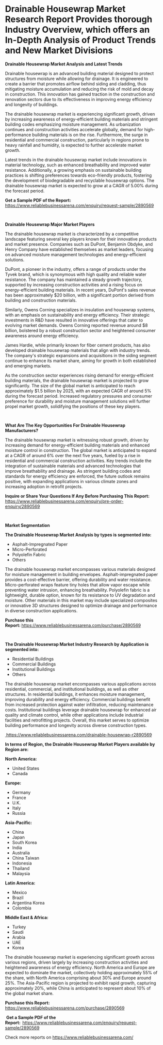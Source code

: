 <p><h1>Drainable Housewrap Market Research Report Provides thorough Industry Overview, which offers an In-Depth Analysis of Product Trends and New Market Divisions</h1></p><p><strong>Drainable Housewrap Market Analysis and Latest Trends</strong></p>
<p><p>Drainable housewrap is an advanced building material designed to protect structures from moisture while allowing for drainage. It is engineered to create a barrier that promotes airflow behind siding and cladding, thus mitigating moisture accumulation and reducing the risk of mold and decay in construction. This innovation has gained traction in the construction and renovation sectors due to its effectiveness in improving energy efficiency and longevity of buildings.</p><p>The drainable housewrap market is experiencing significant growth, driven by increasing awareness of energy-efficient building materials and stringent building codes emphasizing moisture management. As urbanization continues and construction activities accelerate globally, demand for high-performance building materials is on the rise. Furthermore, the surge in residential and commercial construction, particularly in regions prone to heavy rainfall and humidity, is expected to further accelerate market growth.</p><p>Latest trends in the drainable housewrap market include innovations in material technology, such as enhanced breathability and improved water resistance. Additionally, a growing emphasis on sustainable building practices is shifting preferences towards eco-friendly products, fostering the development of biodegradable and recyclable housewrap options. The drainable housewrap market is expected to grow at a CAGR of 5.00% during the forecast period.</p></p>
<p><strong>Get a Sample PDF of the Report:&nbsp;</strong> <a href="https://www.reliablebusinessarena.com/enquiry/request-sample/2890569?utm_campaign=3192&utm_medium=2&utm_source=Github&utm_content=ia&utm_term=14032025&utm_id=drainable-housewrap">https://www.reliablebusinessarena.com/enquiry/request-sample/2890569</a></p>
<p>&nbsp;</p>
<p><strong>Drainable Housewrap Major Market Players</strong></p>
<p><p>The drainable housewrap market is characterized by a competitive landscape featuring several key players known for their innovative products and market presence. Companies such as DuPont, Benjamin Obdyke, and Henry Company have established themselves as market leaders, focusing on advanced moisture management technologies and energy-efficient solutions. </p><p>DuPont, a pioneer in the industry, offers a range of products under the Tyvek brand, which is synonymous with high quality and reliable water resistance. The company has maintained a steady growth trajectory, supported by increasing construction activities and a rising focus on energy-efficient building materials. In recent years, DuPont's sales revenue has been approximately $20 billion, with a significant portion derived from building and construction materials.</p><p>Similarly, Owens Corning specializes in insulation and housewrap systems, with an emphasis on sustainability and energy efficiency. Their strategic investments in R&D have resulted in innovative offerings that cater to evolving market demands. Owens Corning reported revenue around $8 billion, bolstered by a robust construction sector and heightened consumer awareness around energy efficiency.</p><p>James Hardie, while primarily known for fiber cement products, has also developed drainable housewrap materials that align with industry trends. The company's strategic expansions and acquisitions in the siding segment continue to enhance its market share, aiming for growth in both established and emerging markets.</p><p>As the construction sector experiences rising demand for energy-efficient building materials, the drainable housewrap market is projected to grow significantly. The size of the global market is anticipated to reach approximately $1.5 billion by 2025, with an expected CAGR of around 5% during the forecast period. Increased regulatory pressures and consumer preference for durability and moisture management solutions will further propel market growth, solidifying the positions of these key players.</p></p>
<p>&nbsp;</p>
<p><strong>What Are The Key Opportunities For Drainable Housewrap Manufacturers?</strong></p>
<p><p>The drainable housewrap market is witnessing robust growth, driven by increasing demand for energy-efficient building materials and enhanced moisture control in construction. The global market is anticipated to expand at a CAGR of around 6% over the next five years, fueled by a rise in residential and commercial construction activities. Key trends include the integration of sustainable materials and advanced technologies that improve breathability and drainage. As stringent building codes and standards for energy efficiency are enforced, the future outlook remains positive, with expanding applications in various climate zones and increasing adoption in retrofit projects.</p></p>
<p><strong>Inquire or Share Your Questions If Any Before Purchasing This Report:</strong> <a href="https://www.reliablebusinessarena.com/enquiry/pre-order-enquiry/2890569?utm_campaign=3192&utm_medium=2&utm_source=Github&utm_content=ia&utm_term=14032025&utm_id=drainable-housewrap">https://www.reliablebusinessarena.com/enquiry/pre-order-enquiry/2890569</a></p>
<p>&nbsp;</p>
<p><strong>Market Segmentation</strong></p>
<p><strong>The Drainable Housewrap Market Analysis by types is segmented into:</strong></p>
<p><ul><li>Asphalt-Impregnated Paper</li><li>Micro-Perforated</li><li>Polyolefin Fabric</li><li>Others</li></ul></p>
<p><p>The drainable housewrap market encompasses various materials designed for moisture management in building envelopes. Asphalt-impregnated paper provides a cost-effective barrier, offering durability and water resistance. Micro-perforated wraps feature tiny holes that allow vapor escape while preventing water intrusion, enhancing breathability. Polyolefin fabric is a lightweight, durable option, known for its resistance to UV degradation and moisture. Other materials in this market may include specialized composites or innovative 3D structures designed to optimize drainage and performance in diverse construction applications.</p></p>
<p><strong>Purchase this Report:&nbsp;</strong><a href="https://www.reliablebusinessarena.com/purchase/2890569?utm_campaign=3192&utm_medium=2&utm_source=Github&utm_content=ia&utm_term=14032025&utm_id=drainable-housewrap">https://www.reliablebusinessarena.com/purchase/2890569</a></p>
<p>&nbsp;</p>
<p><strong>The Drainable Housewrap Market Industry Research by Application is segmented into:</strong></p>
<p><ul><li>Residential Buildings</li><li>Commercial Buildings</li><li>Institutional Buildings</li><li>Others</li></ul></p>
<p><p>The drainable housewrap market encompasses various applications across residential, commercial, and institutional buildings, as well as other structures. In residential buildings, it enhances moisture management, improving durability and energy efficiency. Commercial buildings benefit from increased protection against water infiltration, reducing maintenance costs. Institutional buildings leverage drainable housewrap for enhanced air quality and climate control, while other applications include industrial facilities and retrofitting projects. Overall, this market serves to optimize building performance and longevity across diverse construction types.</p></p>
<p><a href="https://www.reliablebusinessarena.com/drainable-housewrap-r2890569?utm_campaign=3192&utm_medium=2&utm_source=Github&utm_content=ia&utm_term=14032025&utm_id=drainable-housewrap">&nbsp;https://www.reliablebusinessarena.com/drainable-housewrap-r2890569</a></p>
<p><strong>In terms of Region, the Drainable Housewrap Market Players available by Region are:</strong></p>
<p>
    <p> <strong> North America: </strong>
        <ul>
            <li>United States</li>
            <li>Canada</li>
        </ul>
        </p> 
    <p> <strong> Europe: </strong>
        <ul>
            <li>Germany</li>
            <li>France</li>
            <li>U.K.</li>
            <li>Italy</li>
            <li>Russia</li>
        </ul>
        </p> 
    <p> <strong> Asia-Pacific: </strong>
        <ul>
            <li>China</li>
            <li>Japan</li>
            <li>South Korea</li>
            <li>India</li>
            <li>Australia</li>
            <li>China Taiwan</li>
            <li>Indonesia</li>
            <li>Thailand</li>
            <li>Malaysia</li>
        </ul>
        </p> 
    <p> <strong> Latin America: </strong>
        <ul>
            <li>Mexico</li>
            <li>Brazil</li>
            <li>Argentina Korea</li>
            <li>Colombia</li>
        </ul>
        </p> 
    <p> <strong> Middle East & Africa: </strong>
        <ul>
            <li>Turkey</li>
            <li>Saudi</li>
            <li>Arabia</li>
            <li>UAE</li>
            <li>Korea</li>
        </ul>
    </p>
    </p>
<p><p>The drainable housewrap market is experiencing significant growth across various regions, driven largely by increasing construction activities and heightened awareness of energy efficiency. North America and Europe are expected to dominate the market, collectively holding approximately 55% of the share, with North America comprising about 30% and Europe around 25%. The Asia-Pacific region is projected to exhibit rapid growth, capturing approximately 20%, while China is anticipated to represent about 10% of the global market share.</p></p>
<p><strong>Purchase this Report: </strong><a href="https://www.reliablebusinessarena.com/purchase/2890569?utm_campaign=3192&utm_medium=2&utm_source=Github&utm_content=ia&utm_term=14032025&utm_id=drainable-housewrap">https://www.reliablebusinessarena.com/purchase/2890569</a></p>
<p>&nbsp;<strong>Get a Sample PDF of the Report:&nbsp;&nbsp;</strong><a href="https://www.reliablebusinessarena.com/enquiry/request-sample/2890569?utm_campaign=3192&utm_medium=2&utm_source=Github&utm_content=ia&utm_term=14032025&utm_id=drainable-housewrap">https://www.reliablebusinessarena.com/enquiry/request-sample/2890569</a></p>
<p><strong></strong></p>
<p>Check more reports on <a href="https://www.reliablebusinessarena.com/?utm_campaign=3192&utm_medium=2&utm_source=Github&utm_content=ia&utm_term=14032025&utm_id=drainable-housewrap">https://www.reliablebusinessarena.com/</a></p>